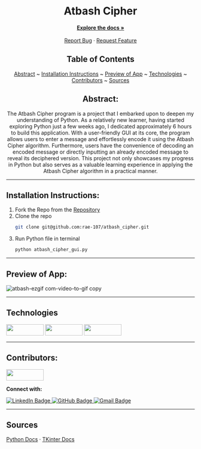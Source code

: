 <div align="center">

# Atbash Cipher

</div>

</div>

  <p align="center">
    <a href="https://github.com/rae-107/atbash_cipher"><strong>Explore the docs »</strong></a>
    <br />
    <br />
    <a href="https://github.com/rae-107/atbash_cipher/issues">Report Bug</a>
    ·
    <a href="https://github.com/rae-107/atbash_cipher/issues">Request Feature</a>
  </p>

</div>

<div align="center">

## Table of Contents

[Abstract](#abstract) ~
[Installation Instructions](#installation-instructions) ~
[Preview of App](#preview-of-app) ~
[Technologies](#technologies) ~
[Contributors](#contributors) ~
[Sources](#sources)

</div>

<div align="center">

## Abstract:

[//]: <> (Briefly describe what you built and its features. What problem is the app solving? How does this application solve that problem?)

The Atbash Cipher program is a project that I embarked upon to deepen my understanding of Python. As a relatively new learner, having started exploring Python just a few weeks ago, I dedicated approximately 6 hours to build this application. With a user-friendly GUI at its core, the program allows users to enter a message and effortlessly encode it using the Atbash Cipher algorithm. Furthermore, users have the convenience of decoding an encoded message or directly inputting an already encoded message to reveal its deciphered version. This project not only showcases my progress in Python but also serves as a valuable learning experience in applying the Atbash Cipher algorithm in a practical manner.

</div>

---

## Installation Instructions:

[//]: <> (What steps does a person have to take to get your app cloned down and running?)

1. Fork the Repo from the [Repository](https://github.com/rae-107/atbash_cipher)
2. Clone the repo
   ```sh
   git clone git@github.com:rae-107/atbash_cipher.git
   ```
3. Run Python file in terminal
   ```sh
   python atbash_cipher_gui.py
   ```

---
  

## Preview of App:
[//]: <> (Provide ONE gif or screenshot of your application - choose the "coolest" piece of functionality to show off.)
![atbash-ezgif com-video-to-gif copy](https://github.com/rae-107/atbash_cipher/assets/113261334/8e91d421-e677-44ed-ab79-8580dae32627)



  

---

## Technologies

<div>
  <img src="https://img.shields.io/badge/-python-333333?logo=python&style=for-the-badge" width="100" height="30"/>
  <img src="https://img.shields.io/badge/-tkinter-007780?logo=tkinter&logoColor=white&style=for-the-badge" width="100" height="30"/>
  <img src="https://img.shields.io/badge/-vs%20code-blue?logo=visual%20studio%20code&logoColor=white&style=for-the-badge" width="100" height="30"/>
</div>

---

## Contributors:

[//]: <> (Who worked on this application? Link to their GitHubs.)

  
  <img src="https://img.shields.io/badge/-Rae%20Gebhart-c4a4a3" height="30" width="100">
  <p><strong>Connect with:</strong></p>
  <a href="https://www.linkedin.com/in/rae-gebhart/"> 
    <img src="https://img.shields.io/badge/LinkedIn-blue?style=for-the-badge&logo=linkedin&logoColor=white" alt="LinkedIn Badge"/>
  </a>
  <a href="https://github.com/rae-107">
    <img src="https://img.shields.io/badge/-github-black?style=for-the-badge&logo=github&logoColor=white" alt="GitHub Badge">
  </a>
  <a href="mailto: raegebhart@gmail.com">
    <img src="https://img.shields.io/badge/-gmail-red?style=for-the-badge&logo=gmail&logoColor=white" alt="Gmail Badge">
  </a>
</div>

---


## Sources

[Python Docs](https://docs.python.org/3.10/index.html) · [TKinter Docs](https://docs.python.org/3/library/tkinter.html)


